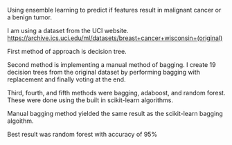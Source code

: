 Using ensemble learning to predict if features result in malignant cancer or a benign tumor.

I am using a dataset from the UCI website.
https://archive.ics.uci.edu/ml/datasets/breast+cancer+wisconsin+(original)

First method of approach is decision tree.

Second method is implementing a manual method of bagging. I create 19 decision trees from the original dataset by 
performing bagging with replacement and finally voting at the end.

Third, fourth, and fifth methods were bagging, adaboost, and random forest. These were done using the built in scikit-learn algorithms. 

Manual bagging method yielded the same result as the scikit-learn bagging algoithm.

Best result was random forest with accuracy of 95%

